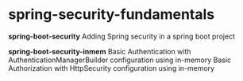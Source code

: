 # spring-security-fundamentals

**spring-boot-security**
Adding Spring security in a spring boot project

**spring-boot-security-inmem**
Basic Authentication with AuthenticationManagerBuilder configuration using in-memory
Basic Authorization with HttpSecurity configuration using in-memory
